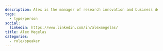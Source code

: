 ```yaml
---
description: Alex is the manager of research innovation and business development at Concordia University's Applied AI Institute, and a PhD candidate in Educational Studies at McGill University. He's an affiliate facilitator of the Centre for Community Organizations (COCo) and teaches at the Saint Paul University School of Conflict Studies.
tags:
  - type/person
social:
  linkedin: https://www.linkedin.com/in/alexmegelas/
title: Alex Megelas
categories:
  - role/speaker
---
```

